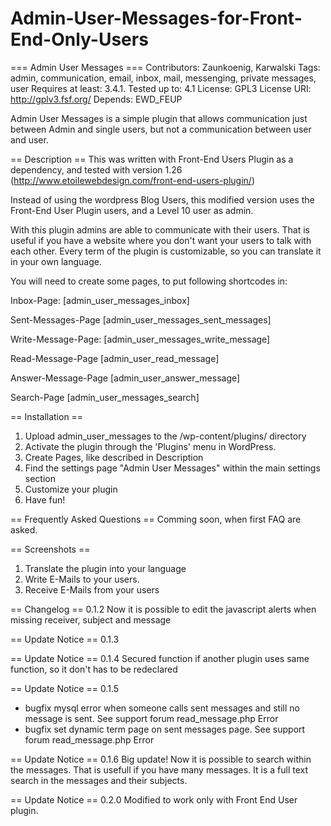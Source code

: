 # Admin-User-Messages-for-Front-End-Only-Users
=== Admin User Messages ===
Contributors: Zaunkoenig, Karwalski
Tags: admin, communication, email, inbox, mail, messenging, private messages, user
Requires at least: 3.4.1.
Tested up to: 4.1
License: GPL3
License URI: http://gplv3.fsf.org/
Depends: EWD_FEUP

Admin User Messages is a simple plugin that allows communication just between Admin and single users, but not a communication between user and user.

== Description ==
This was written with Front-End Users Plugin as a dependency, and tested with version 1.26 (http://www.etoilewebdesign.com/front-end-users-plugin/)

Instead of using the wordpress Blog Users, this modified version uses the Front-End User Plugin users, and a Level 10 user as admin.

With this plugin admins are able to communicate with their users. That is useful if you have a website where you don\'t want your users to talk with each other. Every term of the plugin is customizable, so you can translate it in your own language.

You will need to create some pages, to put following shortcodes in:

Inbox-Page: [admin_user_messages_inbox]

Sent-Messages-Page [admin_user_messages_sent_messages]

Write-Message-Page: [admin_user_messages_write_message]

Read-Message-Page [admin_user_read_message]

Answer-Message-Page [admin_user_answer_message]

Search-Page [admin_user_messages_search]

== Installation ==
1. Upload admin_user_messages to the /wp-content/plugins/ directory
2. Activate the plugin through the \'Plugins\' menu in WordPress.
3. Create Pages, like described in Description
3. Find the settings page \"Admin User Messages\" within the main settings section
4. Customize your plugin
5. Have fun!


== Frequently Asked Questions ==
Comming soon, when first FAQ are asked.

== Screenshots ==
1. Translate the plugin into your language
2. Write E-Mails to your users.
3. Receive E-Mails from your users

== Changelog ==
0.1.2 Now it is possible to edit the javascript alerts when missing receiver, subject and message

== Update Notice ==
0.1.3

== Update Notice ==
0.1.4 Secured function if another plugin uses same function, so it don't has to be redeclared

== Update Notice ==
0.1.5
- bugfix mysql error when someone calls sent messages and still no message is sent. See support forum read_message.php Error
- bugfix set dynamic term page on sent messages page. See support forum read_message.php Error

== Update Notice ==
0.1.6
Big update! Now it is possible to search within the messages. That is usefull if you have many messages. It is a full text search in the messages and their subjects.

== Update Notice ==
0.2.0
Modified to work only with Front End User plugin.
